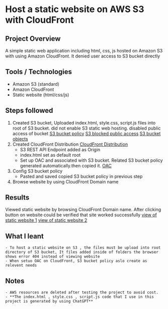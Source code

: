 # Host a static website on AWS S3 with CloudFront 
## Project Overview
A simple static web application including html, css, js hosted on Amazon S3 with using Amazon CloudFront. It denied user access to S3 bucket directly
## Tools / Technologies
- Amazon S3 (standard)
- Amazon CloudFront
- Static website (html/css/js)
## Steps followed
1. Created S3 bucket, Uploaded index.html, style.css, script.js files into root of S3 bucket. did not enable S3 static web hosting. disabled public access of bucket
[S3 bucket policy](Screenshots/S3_bucket_policy.png)
[S3 blocked public access](Screenshots/S3_block_public_access.png)
[S3 bucket objects](Screenshots/bucket_object_html_css_js.png)
2. Created CloudFront Distribution
[CloudFront Distribution](Screenshots/CloudFront_distribution.png)
    - S3 REST API Endpoint added as Origin
    - index.html set as default root
    - Set up OAC and associated with S3 bucket. Related S3 bucket policy generated automatically.then copied it.
[OAC](Screenshots/OAC.png)
3. Config S3 bucket policy
    - Pasted and saved copied S3 bucket policy in previous step
4. Browse website by using CloudFront Domain name
## Results
Viewed static website by browsing CloudFront Domain name. After clicking button on website could be verified that site worked successfully
[view of static website 1](Screenshots/Browse_cached_static_web_1.png)
[view of static website 2](Screenshots/browse_cached_static_web_2.png)
## What I leant
    - To host a static website on S3 , the files must be upload into root directory of S3 bucket, It files added inside of folders the browser shows error 404 instead of viewing website
    - When setuo OAC on CloudFront, S3 bucket policy aslo create as relevent needs

## Notes
    - AWS resources are deleted after testing the project to avoid cost.
    - **The index.html , style.css , script.js code that I use in this project is generated by using ChatGPT** 
